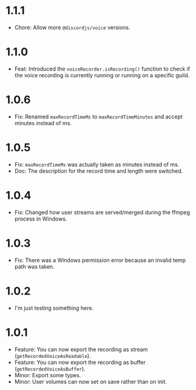 # 1.1.1
- Chore: Allow more `@discordjs/voice` versions.

# 1.1.0
- Feat: Introduced the `voiceRecorder.isRecording()` function to check if the voice recording is currently running or running on a specific guild.

# 1.0.6
- Fix: Renamed `maxRecordTimeMs` to `maxRecordTimeMinutes` and accept minutes instead of ms.

# 1.0.5
- Fix: `maxRecordTimeMs` was actually taken as minutes instead of ms.
- Doc: The description for the record time and length were switched.

# 1.0.4
- Fix: Changed how user streams are served/merged during the ffmpeg process in Windows.

# 1.0.3
- Fix: There was a Windows permission error because an invalid temp path was taken.

# 1.0.2
- I'm just testing something here.

# 1.0.1
- Feature: You can now export the recording as stream (`getRecordedVoiceAsReadable`).
- Feature: You can now export the recording as buffer (`getRecordedVoiceAsBuffer`).
- Minor: Export some types.
- Minor: User volumes can now set on save rather than on init.